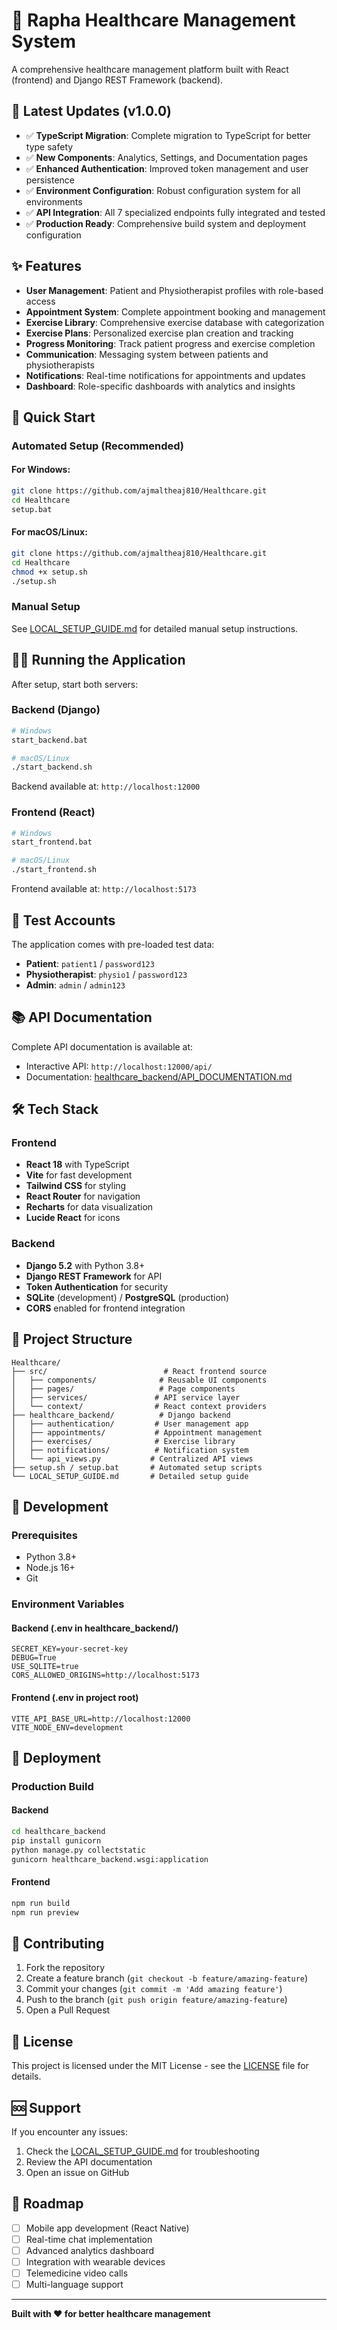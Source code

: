 # 🏥 Rapha Healthcare Management System

A comprehensive healthcare management platform built with React (frontend) and Django REST Framework (backend).

## 🎯 Latest Updates (v1.0.0)

- ✅ **TypeScript Migration**: Complete migration to TypeScript for better type safety
- ✅ **New Components**: Analytics, Settings, and Documentation pages
- ✅ **Enhanced Authentication**: Improved token management and user persistence
- ✅ **Environment Configuration**: Robust configuration system for all environments
- ✅ **API Integration**: All 7 specialized endpoints fully integrated and tested
- ✅ **Production Ready**: Comprehensive build system and deployment configuration

## ✨ Features

- **User Management**: Patient and Physiotherapist profiles with role-based access
- **Appointment System**: Complete appointment booking and management
- **Exercise Library**: Comprehensive exercise database with categorization
- **Exercise Plans**: Personalized exercise plan creation and tracking
- **Progress Monitoring**: Track patient progress and exercise completion
- **Communication**: Messaging system between patients and physiotherapists
- **Notifications**: Real-time notifications for appointments and updates
- **Dashboard**: Role-specific dashboards with analytics and insights

## 🚀 Quick Start

### Automated Setup (Recommended)

#### For Windows:
```bash
git clone https://github.com/ajmaltheaj810/Healthcare.git
cd Healthcare
setup.bat
```

#### For macOS/Linux:
```bash
git clone https://github.com/ajmaltheaj810/Healthcare.git
cd Healthcare
chmod +x setup.sh
./setup.sh
```

### Manual Setup

See [LOCAL_SETUP_GUIDE.md](LOCAL_SETUP_GUIDE.md) for detailed manual setup instructions.

## 🏃‍♂️ Running the Application

After setup, start both servers:

### Backend (Django)
```bash
# Windows
start_backend.bat

# macOS/Linux
./start_backend.sh
```
Backend available at: `http://localhost:12000`

### Frontend (React)
```bash
# Windows
start_frontend.bat

# macOS/Linux
./start_frontend.sh
```
Frontend available at: `http://localhost:5173`

## 🧪 Test Accounts

The application comes with pre-loaded test data:

- **Patient**: `patient1` / `password123`
- **Physiotherapist**: `physio1` / `password123`
- **Admin**: `admin` / `admin123`

## 📚 API Documentation

Complete API documentation is available at:
- Interactive API: `http://localhost:12000/api/`
- Documentation: [healthcare_backend/API_DOCUMENTATION.md](healthcare_backend/API_DOCUMENTATION.md)

## 🛠️ Tech Stack

### Frontend
- **React 18** with TypeScript
- **Vite** for fast development
- **Tailwind CSS** for styling
- **React Router** for navigation
- **Recharts** for data visualization
- **Lucide React** for icons

### Backend
- **Django 5.2** with Python 3.8+
- **Django REST Framework** for API
- **Token Authentication** for security
- **SQLite** (development) / **PostgreSQL** (production)
- **CORS** enabled for frontend integration

## 📁 Project Structure

```
Healthcare/
├── src/                          # React frontend source
│   ├── components/              # Reusable UI components
│   ├── pages/                   # Page components
│   ├── services/               # API service layer
│   └── context/                # React context providers
├── healthcare_backend/          # Django backend
│   ├── authentication/         # User management app
│   ├── appointments/           # Appointment management
│   ├── exercises/              # Exercise library
│   ├── notifications/          # Notification system
│   └── api_views.py           # Centralized API views
├── setup.sh / setup.bat       # Automated setup scripts
└── LOCAL_SETUP_GUIDE.md       # Detailed setup guide
```

## 🔧 Development

### Prerequisites
- Python 3.8+
- Node.js 16+
- Git

### Environment Variables

#### Backend (.env in healthcare_backend/)
```env
SECRET_KEY=your-secret-key
DEBUG=True
USE_SQLITE=true
CORS_ALLOWED_ORIGINS=http://localhost:5173
```

#### Frontend (.env in project root)
```env
VITE_API_BASE_URL=http://localhost:12000
VITE_NODE_ENV=development
```

## 🚀 Deployment

### Production Build

#### Backend
```bash
cd healthcare_backend
pip install gunicorn
python manage.py collectstatic
gunicorn healthcare_backend.wsgi:application
```

#### Frontend
```bash
npm run build
npm run preview
```

## 🤝 Contributing

1. Fork the repository
2. Create a feature branch (`git checkout -b feature/amazing-feature`)
3. Commit your changes (`git commit -m 'Add amazing feature'`)
4. Push to the branch (`git push origin feature/amazing-feature`)
5. Open a Pull Request

## 📄 License

This project is licensed under the MIT License - see the [LICENSE](LICENSE) file for details.

## 🆘 Support

If you encounter any issues:

1. Check the [LOCAL_SETUP_GUIDE.md](LOCAL_SETUP_GUIDE.md) for troubleshooting
2. Review the API documentation
3. Open an issue on GitHub

## 🎯 Roadmap

- [ ] Mobile app development (React Native)
- [ ] Real-time chat implementation
- [ ] Advanced analytics dashboard
- [ ] Integration with wearable devices
- [ ] Telemedicine video calls
- [ ] Multi-language support

---

**Built with ❤️ for better healthcare management**
